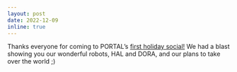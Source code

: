 ```yaml
---
layout: post
date: 2022-12-09
inline: true
---
```


Thanks everyone for coming to PORTAL’s [first holiday social!](https://twitter.com/PortalCornell/status/1603380634625384451?s=20&t=AzUXxRHRdMNDQxai-f1jtQ) We had a blast showing you our wonderful robots, HAL and DORA, and our plans to take over the world ;) 